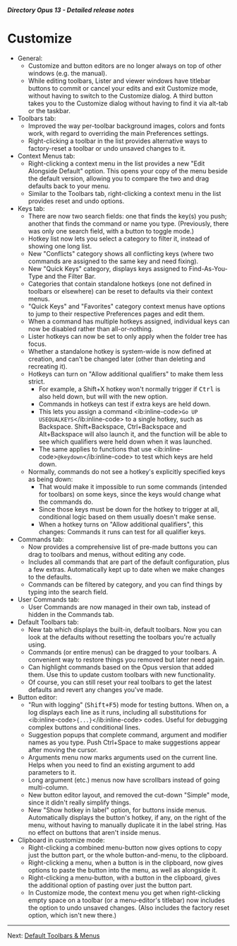 ##### Directory Opus 13 - Detailed release notes

# Customize

- General:
  - Customize and button editors are no longer always on top of other windows (e.g. the manual).
  - While editing toolbars, Lister and viewer windows have titlebar buttons to commit or cancel your edits and exit Customize mode, without having to switch to the Customize dialog. A third button takes you to the Customize dialog without having to find it via alt-tab or the taskbar.
- Toolbars tab:
  - Improved the way per-toolbar background images, colors and fonts work, with regard to overriding the main Preferences settings.
  - Right-clicking a toolbar in the list provides alternative ways to factory-reset a toolbar or undo unsaved changes to it.
- Context Menus tab:
  - Right-clicking a context menu in the list provides a new "Edit Alongside Default" option. This opens your copy of the menu beside the default version, allowing you to compare the two and drag defaults back to your menu.
  - Similar to the Toolbars tab, right-clicking a context menu in the list provides reset and undo options.
- Keys tab:
  - There are now two search fields: one that finds the key(s) you push; another that finds the command or name you type. (Previously, there was only one search field, with a button to toggle mode.)
  - Hotkey list now lets you select a category to filter it, instead of showing one long list.
  - New "Conflicts" category shows all conflicting keys (where two commands are assigned to the same key and need fixing).
  - New "Quick Keys" category, displays keys assigned to Find-As-You-Type and the Filter Bar.
  - Categories that contain standalone hotkeys (one not defined in toolbars or elsewhere) can be reset to defaults via their context menus.
  - "Quick Keys" and "Favorites" category context menus have options to jump to their respective Preferences pages and edit them.
  - When a command has multiple hotkeys assigned, individual keys can now be disabled rather than all-or-nothing.
  - Lister hotkeys can now be set to only apply when the folder tree has focus.
  - Whether a standalone hotkey is system-wide is now defined at creation, and can't be changed later (other than deleting and recreating it).
  - Hotkeys can turn on "Allow additional qualifiers" to make them less strict.
    - For example, a Shift+X hotkey won't normally trigger if <kbd>Ctrl</kbd> is also held down, but will with the new option.
    - Commands in hotkeys can test if extra keys are held down.
    - This lets you assign a command \<ib:inline-code\>`Go UP USEQUALKEYS`\</ib:inline-code\> to a single hotkey, such as Backspace. Shift+Backspace, Ctrl+Backspace and Alt+Backspace will also launch it, and the function will be able to see which qualifiers were held down when it was launched.
    - The same applies to functions that use \<ib:inline-code\>`@keydown`\</ib:inline-code\> to test which keys are held down.
  - Normally, commands do not see a hotkey's explicitly specified keys as being down:
    - That would make it impossible to run some commands (intended for toolbars) on some keys, since the keys would change what the commands do.
    - Since those keys must be down for the hotkey to trigger at all, conditional logic based on them usually doesn't make sense.
    - When a hotkey turns on "Allow additional qualifiers", this changes: Commands it runs can test for all qualifier keys.
- Commands tab:
  - Now provides a comprehensive list of pre-made buttons you can drag to toolbars and menus, without editing any code.
  - Includes all commands that are part of the default configuration, plus a few extras. Automatically kept up to date when we make changes to the defaults.
  - Commands can be filtered by category, and you can find things by typing into the search field.
- User Commands tab:
  - User Commands are now managed in their own tab, instead of hidden in the Commands tab.
- Default Toolbars tab:
  - New tab which displays the built-in, default toolbars. Now you can look at the defaults without resetting the toolbars you're actually using.
  - Commands (or entire menus) can be dragged to your toolbars. A convenient way to restore things you removed but later need again.
  - Can highlight commands based on the Opus version that added them. Use this to update custom toolbars with new functionality.
  - Of course, you can still reset your real toolbars to get the latest defaults and revert any changes you've made.
- Button editor:
  - "Run with logging" (<kbd>Shift+F5</kbd>) mode for testing buttons. When on, a log displays each line as it runs, including all substitutions for \<ib:inline-code\>`{...}`\</ib:inline-code\> codes. Useful for debugging complex buttons and conditional lines.
  - Suggestion popups that complete command, argument and modifier names as you type. Push Ctrl+Space to make suggestions appear after moving the cursor.
  - Arguments menu now marks arguments used on the current line. Helps when you need to find an existing argument to add parameters to it.
  - Long argument (etc.) menus now have scrollbars instead of going multi-column.
  - New button editor layout, and removed the cut-down "Simple" mode, since it didn't really simplify things.
  - New "Show hotkey in label" option, for buttons inside menus. Automatically displays the button's hotkey, if any, on the right of the menu, without having to manually duplicate it in the label string. Has no effect on buttons that aren't inside menus.
- Clipboard in customize mode:
  - Right-clicking a combined menu-button now gives options to copy just the button part, or the whole button-and-menu, to the clipboard.
  - Right-clicking a menu, when a button is in the clipboard, now gives options to paste the button into the menu, as well as alongside it.
  - Right-clicking a menu-button, with a button in the clipboard, gives the additional option of pasting over just the button part.
  - In Customize mode, the context menu you get when right-clicking empty space on a toolbar (or a menu-editor's titlebar) now includes the option to undo unsaved changes. (Also includes the factory reset option, which isn't new there.)

------------------------------------------------------------------------

Next: [Default Toolbars & Menus](/Manual/release_history/opus13_detailed/default_toolbars.md)
